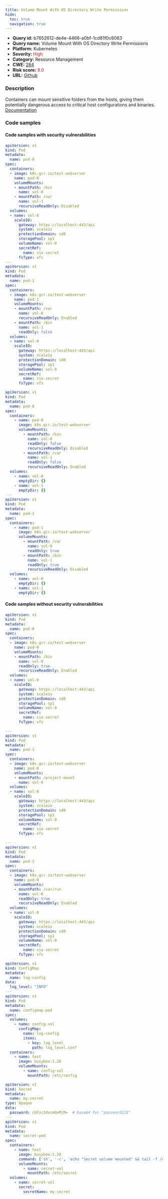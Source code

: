 ```yaml
---
title: Volume Mount With OS Directory Write Permissions
hide:
  toc: true
  navigation: true
---
```


<style>
  .highlight .hll {
    background-color: #ff171742;
  }
  .md-content {
    max-width: 1100px;
    margin: 0 auto;
  }
</style>

-   **Query id:** b7652612-de4e-4466-a0bf-1cd81f0c6063
-   **Query name:** Volume Mount With OS Directory Write Permissions
-   **Platform:** Kubernetes
-   **Severity:** <span style="color:#bb2124">High</span>
-   **Category:** Resource Management
-   **CWE:** <a href="https://cwe.mitre.org/data/definitions/284.html" onclick="newWindowOpenerSafe(event, 'https://cwe.mitre.org/data/definitions/284.html')">284</a>
-   **Risk score:** <span style="color:#bb2124">8.0</span>
-   **URL:** [Github](https://github.com/Checkmarx/kics/tree/master/assets/queries/k8s/volume_mount_with_os_directory_write_permissions)

### Description
Containers can mount sensitive folders from the hosts, giving them potentially dangerous access to critical host configurations and binaries.<br>
[Documentation](https://kubernetes.io/docs/concepts/storage/volumes/)

### Code samples
#### Code samples with security vulnerabilities
```yaml title="Positive test num. 1 - yaml file" hl_lines="10 12 36 39"
apiVersion: v1
kind: Pod
metadata:
  name: pod-0
spec:
  containers:
  - image: k8s.gcr.io/test-webserver
    name: pod-0
    volumeMounts:
    - mountPath: /bin
      name: vol-0
    - mountPath: /var
      name: vol-1
      recursiveReadOnly: Disabled
  volumes:
  - name: vol-0
    scaleIO:
      gateway: https://localhost:443/api
      system: scaleio
      protectionDomain: sd0
      storagePool: sp1
      volumeName: vol-0
      secretRef:
        name: sio-secret
      fsType: xfs
---
apiVersion: v1
kind: Pod
metadata:
  name: pod-1
spec:
  containers:
  - image: k8s.gcr.io/test-webserver
    name: pod-1
    volumeMounts:
    - mountPath: /var
      name: vol-0
      recursiveReadOnly: Enabled
    - mountPath: /bin
      name: vol-1
      readOnly: false
  volumes:
  - name: vol-0
    scaleIO:
      gateway: https://localhost:443/api
      system: scaleio
      protectionDomain: sd0
      storagePool: sp1
      volumeName: vol-0
      secretRef:
        name: sio-secret
      fsType: xfs

```
```yaml title="Positive test num. 2 - yaml file" hl_lines="33 10 36 14"
apiVersion: v1
kind: Pod
metadata:
  name: pod-0
spec:
  containers:
    - name: pod-0
      image: k8s.gcr.io/test-webserver
      volumeMounts:
        - mountPath: /bin
          name: vol-0
          readOnly: false
          recursiveReadOnly: Disabled
        - mountPath: /var
          name: vol-1
          readOnly: false
          recursiveReadOnly: Enabled
  volumes:
    - name: vol-0
      emptyDir: {}
    - name: vol-1
      emptyDir: {}
---
apiVersion: v1
kind: Pod
metadata:
  name: pod-1
spec:
  containers:
    - name: pod-1
      image: k8s.gcr.io/test-webserver
      volumeMounts:
        - mountPath: /var
          name: vol-0
          readOnly: true
        - mountPath: /bin
          name: vol-1
          readOnly: true
          recursiveReadOnly: Disabled
  volumes:
    - name: vol-0
      emptyDir: {}
    - name: vol-1
      emptyDir: {}

```


#### Code samples without security vulnerabilities
```yaml title="Negative test num. 1 - yaml file"
apiVersion: v1
kind: Pod
metadata:
  name: pod-0
spec:
  containers:
  - image: k8s.gcr.io/test-webserver
    name: pod-0
    volumeMounts:
    - mountPath: /bin
      name: vol-0
      readOnly: true
      recursiveReadOnly: Enabled
  volumes:
  - name: vol-0
    scaleIO:
      gateway: https://localhost:443/api
      system: scaleio
      protectionDomain: sd0
      storagePool: sp1
      volumeName: vol-0
      secretRef:
        name: sio-secret
      fsType: xfs

---
apiVersion: v1
kind: Pod
metadata:
  name: pod-1
spec:
  containers:
  - image: k8s.gcr.io/test-webserver
    name: pod-0
    volumeMounts:
    - mountPath: /project-mount
      name: vol-0
  volumes:
  - name: vol-0
    scaleIO:
      gateway: https://localhost:443/api
      system: scaleio
      protectionDomain: sd0
      storagePool: sp1
      volumeName: vol-0
      secretRef:
        name: sio-secret
      fsType: xfs

---
apiVersion: v1
kind: Pod
metadata:
  name: pod-2
spec:
  containers:
  - image: k8s.gcr.io/test-webserver
    name: pod-0
    volumeMounts:
    - mountPath: /var/run
      name: vol-0
      readOnly: true
      recursiveReadOnly: Enabled
  volumes:
  - name: vol-0
    scaleIO:
      gateway: https://localhost:443/api
      system: scaleio
      protectionDomain: sd0
      storagePool: sp1
      volumeName: vol-0
      secretRef:
        name: sio-secret
      fsType: xfs

```
```yaml title="Negative test num. 2 - yaml file"
apiVersion: v1
kind: ConfigMap
metadata:
  name: log-config
data:
  log_level: "INFO"
---
apiVersion: v1
kind: Pod
metadata:
  name: configmap-pod
spec:
  volumes:
    - name: config-vol
      configMap:
        name: log-config
        items:
          - key: log_level
            path: log_level.conf
  containers:
    - name: test
      image: busybox:1.28
      volumeMounts:
        - name: config-vol
          mountPath: /etc/config

```
```yaml title="Negative test num. 3 - yaml file"
apiVersion: v1
kind: Secret
metadata:
  name: my-secret
type: Opaque
data:
  password: cGFzc3dvcmQxMjM=  # base64 for "password123"
---
apiVersion: v1
kind: Pod
metadata:
  name: secret-pod
spec:
  containers:
    - name: test
      image: busybox:1.28
      command: ['sh', '-c', 'echo "Secret volume mounted" && tail -f /dev/null']
      volumeMounts:
        - name: secret-vol
          mountPath: /etc/secret
  volumes:
    - name: secret-vol
      secret:
        secretName: my-secret

```

